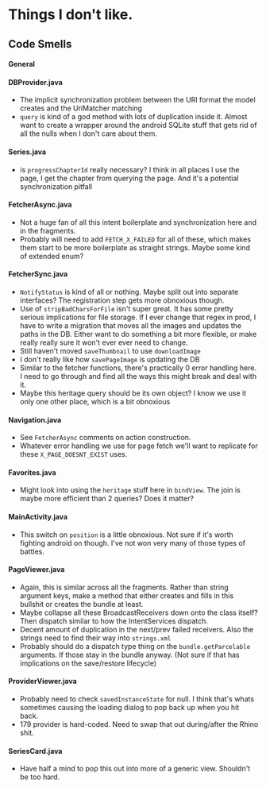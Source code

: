 
Things I don't like.
====================

Code Smells
-----------

#### General

#### DBProvider.java
* The implicit synchronization problem between the URI format the model creates and the UriMatcher matching
* `query` is kind of a god method with lots of duplication inside it. Almost want to create a wrapper around the android SQLite stuff that gets rid of all the nulls when I don't care about them.

#### Series.java
* is `progressChapterId` really necessary? I think in all places I use the page, I get the chapter from querying the page. And it's a potential synchronization pitfall

#### FetcherAsync.java
* Not a huge fan of all this intent boilerplate and synchronization here and in the fragments.
* Probably will need to add `FETCH_X_FAILED` for all of these, which makes them start to be more boilerplate as straight strings. Maybe some kind of extended enum?

#### FetcherSync.java
* `NotifyStatus` is kind of all or nothing. Maybe split out into separate interfaces? The registration step gets more obnoxious though.
* Use of `stripBadCharsForFile` isn't super great. It has some pretty serious implications for file storage. If I ever change that regex in prod, I have to write a migration that moves all the images and updates the paths in the DB. Either want to do something a bit more flexible, or make really really sure it won't ever ever need to change.
* Still haven't moved `saveThumbnail` to use `downloadImage`
* I don't really like how `savePageImage` is updating the DB
* Similar to the fetcher functions, there's practically 0 error handling here. I need to go through and find all the ways this might break and deal with it.
* Maybe this heritage query should be its own object? I know we use it only one other place, which is a bit obnoxious

#### Navigation.java
* See `FetcherAsync` comments on action construction.
* Whatever error handling we use for page fetch we'll want to replicate for these `X_PAGE_DOESNT_EXIST` uses.

#### Favorites.java
* Might look into using the `heritage` stuff here in `bindView`. The join is maybe more efficient than 2 queries? Does it matter?

#### MainActivity.java
* This switch on `position` is a little obnoxious. Not sure if it's worth fighting android on though. I've not won very many of those types of battles.

#### PageViewer.java
* Again, this is similar across all the fragments. Rather than string argument keys, make a method that either creates and fills in this bullshit or creates the bundle at least.
* Maybe collapse all these BroadcastReceivers down onto the class itself? Then dispatch similar to how the IntentServices dispatch.
* Decent amount of duplication in the next/prev failed receivers. Also the strings need to find their way into `strings.xml`
* Probably should do a dispatch type thing on the `bundle.getParcelable` arguments. If those stay in the bundle anyway. (Not sure if that has implications on the save/restore lifecycle)

#### ProviderViewer.java
* Probably need to check `savedInstanceState` for null. I think that's whats sometimes causing the loading dialog to pop back up when you hit back.
* 179 provider is hard-coded. Need to swap that out during/after the Rhino shit.

#### SeriesCard.java
* Have half a mind to pop this out into more of a generic view. Shouldn't be too hard.

